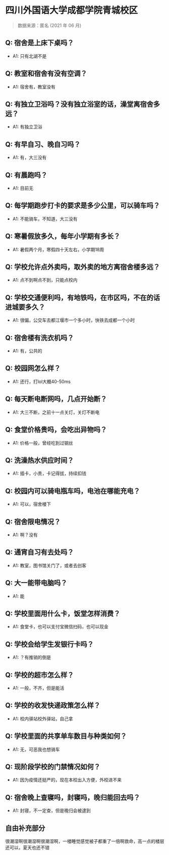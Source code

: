 # 四川外国语大学成都学院青城校区

> 数据来源：匿名 (2021 年 06 月)

## Q: 宿舍是上床下桌吗？

- A1: 只有北湖不是

## Q: 教室和宿舍有没有空调？

- A1: 宿舍有，教室没有

## Q: 有独立卫浴吗？没有独立浴室的话，澡堂离宿舍多远？

- A1: 有独立卫浴

## Q: 有早自习、晚自习吗？

- A1: 有，大三没有

## Q: 有晨跑吗？

- A1: 目前无

## Q: 每学期跑步打卡的要求是多少公里，可以骑车吗？

- A1: 不能骑车，不知道，大三没有

## Q: 寒暑假放多久，每年小学期有多长？

- A1: 暑假两个月，寒假四十天左右，小学期18周

## Q: 学校允许点外卖吗，取外卖的地方离宿舍楼多远？

- A1: 点不到啊点不到，只能点校内

## Q: 学校交通便利吗，有地铁吗，在市区吗，不在的话进城要多久？

- A1: 很偏，公交车去都江堰市一个多小时，快铁去成都一个小时

## Q: 宿舍楼有洗衣机吗？

- A1: 有，公共的

## Q: 校园网怎么样？

- A1: 还行，打lol大概40-50ms

## Q: 每天断电断网吗，几点开始断？

- A1: 大三不断，之前十一点关灯，关灯不断电

## Q: 食堂价格贵吗，会吃出异物吗？

- A1: 价格一般，曾经吃到过钢丝

## Q: 洗澡热水供应时间？

- A1: 插卡，小贵，卡记得拔，持续扣钱

## Q: 校园内可以骑电瓶车吗，电池在哪能充电？

- A1: 可以，宿舍楼下

## Q: 宿舍限电情况？

- A1: 啊？没有

## Q: 通宵自习有去处吗？

- A1: 教室，图书馆关门了，或者去创客

## Q: 大一能带电脑吗？

- A1: 能

## Q: 学校里面用什么卡，饭堂怎样消费？

- A1: 食堂卡，也可以支付宝微信扫码，也可以现金

## Q: 学校会给学生发银行卡吗？

- A1: ？有推销的倒是

## Q: 学校的超市怎么样？

- A1: 一般，不齐，但是能活

## Q: 学校的收发快递政策怎么样？

- A1: 校内驿站校外驿站，自己拿

## Q: 学校里面的共享单车数目与种类如何？

- A1: 无，可恶我也想骑车

## Q: 现阶段学校的门禁情况如何？

- A1: 因为疫情还挺严的，现在本校出入方便，外校进不来

## Q: 宿舍晚上查寝吗，封寝吗，晚归能回去吗？

- A1: 封寝，不一定查，但是晚归会被逮到

## 自由补充部分

很潮湿啊很潮湿啊很潮湿啊，一楼睡觉感觉被子都重了一倍啊救命，高一点的楼层还可以，夏天也还不错
